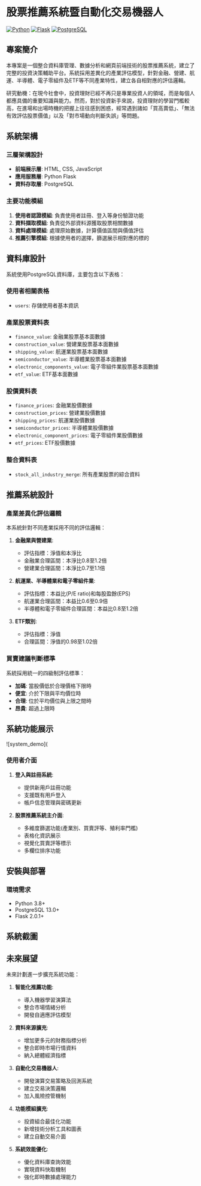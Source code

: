 # 股票推薦系統暨自動化交易機器人

[![Python](https://img.shields.io/badge/Python-3.8%2B-brightgreen.svg)](https://www.python.org/)
[![Flask](https://img.shields.io/badge/Flask-2.0.1-lightgrey.svg)](https://flask.palletsprojects.com/)
[![PostgreSQL](https://img.shields.io/badge/PostgreSQL-13.0-blue.svg)](https://www.postgresql.org/)

## 專案簡介

本專案是一個整合資料庫管理、數據分析和網頁前端技術的股票推薦系統，建立了完整的投資決策輔助平台。系統採用差異化的產業評估模型，針對金融、營建、航運、半導體、電子零組件及ETF等不同產業特性，建立各自相對應的評估邏輯。

研究動機：在現今社會中，投資理財已經不再只是專業投資人的領域，而是每個人都應具備的重要知識與能力。然而，對於投資新手來說，投資理財的學習門檻較高，在進場和出場時機的把握上往往感到困惑，經常遇到諸如「買高賣低」、「無法有效評估股票價值」以及「對市場動向判斷失誤」等問題。

## 系統架構

### 三層架構設計
- **前端展示層**: HTML, CSS, JavaScript
- **應用服務層**: Python Flask
- **資料存取層**: PostgreSQL

### 主要功能模組
1. **使用者認證模組**: 負責使用者註冊、登入等身份驗證功能
2. **資料擷取模組**: 負責從外部資料源獲取股票相關數據
3. **資料處理模組**: 處理原始數據，計算價值區間與價值評估
4. **推薦引擎模組**: 根據使用者的選擇，篩選展示相對應的標的

## 資料庫設計

系統使用PostgreSQL資料庫，主要包含以下表格：

### 使用者相關表格
- `users`: 存儲使用者基本資訊

### 產業股票資料表
- `finance_value`: 金融業股票基本面數據
- `construction_value`: 營建業股票基本面數據
- `shipping_value`: 航運業股票基本面數據
- `semiconductor_value`: 半導體業股票基本面數據
- `electronic_components_value`: 電子零組件業股票基本面數據
- `etf_value`: ETF基本面數據

### 股價資料表
- `finance_prices`: 金融業股價數據
- `construction_prices`: 營建業股價數據
- `shipping_prices`: 航運業股價數據
- `semiconductor_prices`: 半導體業股價數據
- `electronic_component_prices`: 電子零組件業股價數據
- `etf_prices`: ETF股價數據

### 整合資料表
- `stock_all_industry_merge`: 所有產業股票的綜合資料

## 推薦系統設計

### 產業差異化評估邏輯

本系統針對不同產業採用不同的評估邏輯：

1. **金融業與營建業**:
   - 評估指標：淨值和本淨比
   - 金融業合理區間：本淨比0.8至1.2倍
   - 營建業合理區間：本淨比0.7至1.1倍

2. **航運業、半導體業和電子零組件業**:
   - 評估指標：本益比(P/E ratio)和每股盈餘(EPS)
   - 航運業合理區間：本益比0.6至0.9倍
   - 半導體和電子零組件合理區間：本益比0.8至1.2倍

3. **ETF類別**:
   - 評估指標：淨值
   - 合理區間：淨值的0.98至1.02倍

### 買賣建議判斷標準

系統採用統一的四級制評估標準：
- **加碼**: 當股價低於合理價格下限時
- **便宜**: 介於下限與平均價位時
- **合理**: 位於平均價位與上限之間時
- **昂貴**: 超過上限時

## 系統功能展示

![system_demo](

### 使用者介面

1. **登入與註冊系統**:
   - 提供新用戶註冊功能
   - 支援既有用戶登入
   - 帳戶信息管理與密碼更新

2. **股票推薦系統主介面**:
   - 多維度篩選功能(產業別、買賣評等、殖利率門檻)
   - 表格化資訊展示
   - 視覺化買賣評等標示
   - 多欄位排序功能

## 安裝與部署

### 環境需求
- Python 3.8+
- PostgreSQL 13.0+
- Flask 2.0.1+

## 系統截圖


## 未來展望

未來計劃進一步擴充系統功能：

1. **智能化推薦功能**:
   - 導入機器學習演算法
   - 整合市場情緒分析
   - 開發自適應評估模型

2. **資料來源擴充**:
   - 增加更多元的財務指標分析
   - 整合即時市場行情資料
   - 納入總體經濟指標

3. **自動化交易機器人**:
   - 開發演算交易策略及回測系統
   - 建立交易決策邏輯
   - 加入風險控管機制

4. **功能模組擴充**:
   - 投資組合最佳化功能
   - 新增技術分析工具和圖表
   - 建立自動交易介面

5. **系統效能優化**:
   - 優化資料庫查詢效能
   - 實現資料快取機制
   - 強化即時數據處理能力
